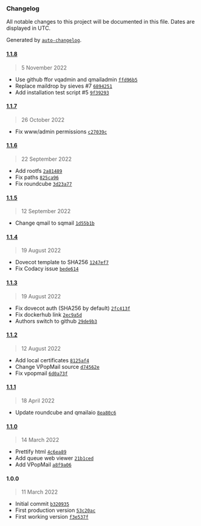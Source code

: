 ### Changelog

All notable changes to this project will be documented in this file. Dates are displayed in UTC.

Generated by [`auto-changelog`](https://github.com/CookPete/auto-changelog).

#### [1.1.8](https://github.com/semhoun/qmail_all-in-one/compare/1.1.7...1.1.8)

> 5 November 2022

- Use github ffor vqadmin and qmailadmin [`ffd96b5`](https://github.com/semhoun/qmail_all-in-one/commit/ffd96b5bd4e093b9996fe2572606677d875dd48e)
- Replace maildrop by sieves #7 [`6894251`](https://github.com/semhoun/qmail_all-in-one/commit/68942513f3e0353041403c2024679c6bb3b6e333)
- Add installation test script #5 [`9f39293`](https://github.com/semhoun/qmail_all-in-one/commit/9f39293d2f570f11ac16e723360284820ff1706b)

#### [1.1.7](https://github.com/semhoun/qmail_all-in-one/compare/1.1.6...1.1.7)

> 26 October 2022

- Fix www/admin permissions [`c27039c`](https://github.com/semhoun/qmail_all-in-one/commit/c27039c30f8f5efd691681ebdfe6bbe7b34aaf25)

#### [1.1.6](https://github.com/semhoun/qmail_all-in-one/compare/1.1.5...1.1.6)

> 22 September 2022

- Add rootfs [`2a81489`](https://github.com/semhoun/qmail_all-in-one/commit/2a81489c76defef0403d5ab4731fc73136050558)
- Fix paths [`825ca96`](https://github.com/semhoun/qmail_all-in-one/commit/825ca96be10dafbc5be624c67ba00ac38aac6747)
- Fix roundcube [`3d23a77`](https://github.com/semhoun/qmail_all-in-one/commit/3d23a77a8e23af8f86c176f6580b0b1197963dfe)

#### [1.1.5](https://github.com/semhoun/qmail_all-in-one/compare/1.1.4...1.1.5)

> 12 September 2022

- Change qmail to sqmail [`1d55b1b`](https://github.com/semhoun/qmail_all-in-one/commit/1d55b1ba08beff7a6b0ca54305fe2564c6771676)

#### [1.1.4](https://github.com/semhoun/qmail_all-in-one/compare/1.1.3...1.1.4)

> 19 August 2022

- Dovecot template to SHA256 [`1247ef7`](https://github.com/semhoun/qmail_all-in-one/commit/1247ef71e4ea2a0b6b362dd022cfa1bd6c1a00c0)
- Fix Codacy issue [`bede614`](https://github.com/semhoun/qmail_all-in-one/commit/bede614b2e0c41e99733e5f3497d4d9a63d745a1)

#### [1.1.3](https://github.com/semhoun/qmail_all-in-one/compare/1.1.2...1.1.3)

> 19 August 2022

- Fix dovecot auth (SHA256 by default) [`2fc413f`](https://github.com/semhoun/qmail_all-in-one/commit/2fc413f7e273e17c84da62251474730a92a21079)
- Fix dockerhub link [`2ec9a5d`](https://github.com/semhoun/qmail_all-in-one/commit/2ec9a5da1e6cb45d0c1a4502772120ab33be6dd0)
- Authors switch to github [`29de9b3`](https://github.com/semhoun/qmail_all-in-one/commit/29de9b343f06f6e25c232eade591345dd27c1238)

#### [1.1.2](https://github.com/semhoun/qmail_all-in-one/compare/1.1.1...1.1.2)

> 12 August 2022

- Add local certificates [`8125af4`](https://github.com/semhoun/qmail_all-in-one/commit/8125af4f95c960536b554b7f504eb3077913e342)
- Change VPopMail source [`d74562e`](https://github.com/semhoun/qmail_all-in-one/commit/d74562efadfd8d69b00c03a6ba467eae321a7de5)
- Fix vpopmail [`6d0a73f`](https://github.com/semhoun/qmail_all-in-one/commit/6d0a73fd3b6cd17731d4499864ca2130ab2bbf4a)

#### [1.1.1](https://github.com/semhoun/qmail_all-in-one/compare/1.1.0...1.1.1)

> 18 April 2022

- Update roundcube and qmailaio [`8ea80c6`](https://github.com/semhoun/qmail_all-in-one/commit/8ea80c6b6717e500c2466ce6e2abd50a52e8a68b)

#### [1.1.0](https://github.com/semhoun/qmail_all-in-one/compare/1.0.0...1.1.0)

> 14 March 2022

- Prettify html [`4c6ea89`](https://github.com/semhoun/qmail_all-in-one/commit/4c6ea8913b50085fc0fd1c3b08016a5b9add7364)
- Add queue web viewer [`21b1ced`](https://github.com/semhoun/qmail_all-in-one/commit/21b1ced140f55c80e88c1b26971a480023a5ce3c)
- Add VPopMail [`a8f9a06`](https://github.com/semhoun/qmail_all-in-one/commit/a8f9a06ff2c17c8f1b2da7772dd1b4fd83304469)

#### 1.0.0

> 11 March 2022

- Initial commit [`b320935`](https://github.com/semhoun/qmail_all-in-one/commit/b3209351555f0b4ed7be2865f5b2325abe770260)
- First production version [`53c20ac`](https://github.com/semhoun/qmail_all-in-one/commit/53c20ac1f8c937e3962a55b43d551b263a766910)
- First working version [`f3e537f`](https://github.com/semhoun/qmail_all-in-one/commit/f3e537f0ce7dba4fdacdeef3d417a0d0825c624f)
